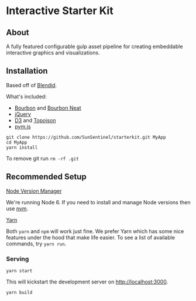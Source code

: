 # Interactive Starter Kit

## About

A fully featured configurable gulp asset pipeline for creating embeddable interactive graphics and visualizations.

## Installation

Based off of [Blendid](https://github.com/vigetlabs/blendid).

What's included:
- [Bourbon](http://bourbon.io/) and [Bourbon Neat](http://neat.bourbon.io/)
- [jQuery](https://jquery.com/)
- [D3](https://d3js.org/) and [Topojson](https://github.com/mbostock/topojson)
- [pym.js](http://blog.apps.npr.org/pym.js/)

```
git clone https://github.com/SunSentinel/starterkit.git MyApp
cd MyApp
yarn install
```

To remove git run `rm -rf .git`

## Recommended Setup

[Node Version Manager](https://github.com/creationix/nvm)

We're running Node 6. If you need to install and manage Node versions then use [nvm](https://github.com/creationix/nvm).

[Yarn](https://yarnpkg.com/en/docs/install)

Both `yarn` and `npm` will work just fine. We prefer Yarn which has some nice features under the hood that make life easier. To see a list of available commands, try `yarn run`.

### Serving

`yarn start`

This will kickstart the development server on [http://localhost:3000](http://localhost:3000).

`yarn build`
